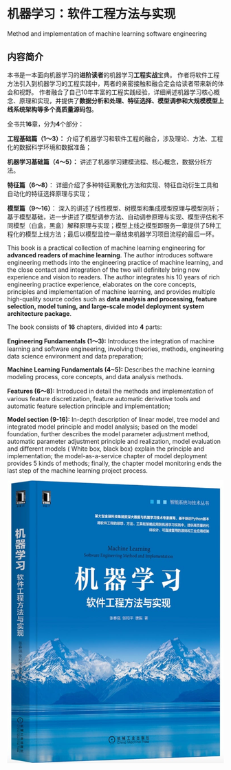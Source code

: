 # 机器学习：软件工程方法与实现

Method and implementation of machine learning software engineering

## 内容简介

本书是一本面向机器学习的**进阶读者**的机器学习**工程实战**宝典。
作者将软件工程方法引入到机器学习的工程实践中，两者的亲密接触和融合定会给读者带来新的体会和视野。
作者融合了自己10年丰富的工程实践经验，详细阐述机器学习核心概念、原理和实现，并提供了**数据分析和处理、特征选择、模型调参和大规模模型上线系统架构等多个高质量源码包**。

全书共**16**章，分为**4**个部分：

**工程基础篇（1～3）：**
介绍了机器学习和软件工程的融合，涉及理论、方法、工程化的数据科学环境和数据准备；

**机器学习基础篇（4～5）：** 
讲述了机器学习建模流程、核心概念，数据分析方法。

**特征篇（6～8）**：
详细介绍了多种特征离散化方法和实现、特征自动衍生工具和自动化的特征选择原理与实现；

**模型篇（9～16）**：
深入的讲述了线性模型、树模型和集成模型原理与模型剖析；基于模型基础，进一步讲述了模型调参方法、自动调参原理与实现、模型评估和不同模型（白盒，黑盒）解释原理与实现；模型上线之模型即服务一章提供了5种工程化的模型上线方法；最后以模型监控一章结束机器学习项目流程的最后一环。

This book is a practical collection of machine learning engineering for **advanced readers of machine learning**. The author introduces software engineering methods into the engineering practice of machine learning, and the close contact and integration of the two will definitely bring new experience and vision to readers. The author integrates his 10 years of rich engineering practice experience, elaborates on the core concepts, principles and implementation of machine learning, and provides multiple high-quality source codes such as **data analysis and processing, feature selection, model tuning, and large-scale model deployment system architecture package**.

The book consists of **16** chapters, divided into **4** parts:

**Engineering Fundamentals (1～3):**
Introduces the integration of machine learning and software engineering, involving theories, methods, engineering data science environment and data preparation;

**Machine Learning Fundamentals (4~5):**
Describes the machine learning modeling process, core concepts, and data analysis methods.

**Features (6～8):** 
Introduced in detail the methods and implementation of various feature discretization, feature automatic derivative tools and automatic feature selection principle and implementation;

**Model section (9-16):**
In-depth description of linear model, tree model and integrated model principle and model analysis; based on the model foundation, further describes the model parameter adjustment method, automatic parameter adjustment principle and realization, model evaluation and different models ( White box, black box) explain the principle and implementation; the model-as-a-service chapter of model deployment provides 5 kinds of methods; finally, the chapter model monitoring ends the last step of the machine learning project process.


![cover](cover.jpg)
